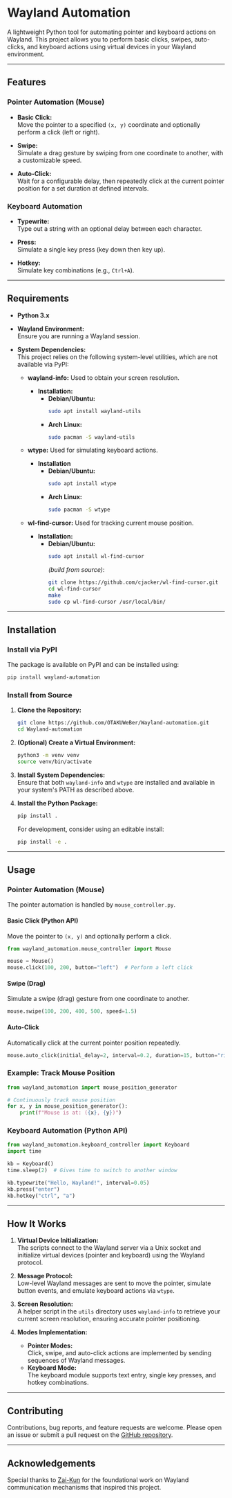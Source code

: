 # **Wayland Automation**  

A lightweight Python tool for automating pointer and keyboard actions on Wayland. This project allows you to perform basic clicks, swipes, auto-clicks, and keyboard actions using virtual devices in your Wayland environment.

---

## **Features**

### **Pointer Automation (Mouse)**
- **Basic Click:**  
  Move the pointer to a specified `(x, y)` coordinate and optionally perform a click (left or right).

- **Swipe:**  
  Simulate a drag gesture by swiping from one coordinate to another, with a customizable speed.

- **Auto-Click:**  
  Wait for a configurable delay, then repeatedly click at the current pointer position for a set duration at defined intervals.

### **Keyboard Automation**
- **Typewrite:**  
  Type out a string with an optional delay between each character.

- **Press:**  
  Simulate a single key press (key down then key up).

- **Hotkey:**  
  Simulate key combinations (e.g., `Ctrl+A`).

---

## **Requirements**

- **Python 3.x**
- **Wayland Environment:**  
  Ensure you are running a Wayland session.

- **System Dependencies:**  
  This project relies on the following system-level utilities, which are not available via PyPI:

  - **wayland-info:** Used to obtain your screen resolution.
    - **Installation:**
      - **Debian/Ubuntu:**
        ```bash
        sudo apt install wayland-utils
        ```
      - **Arch Linux:**
        ```bash
        sudo pacman -S wayland-utils
        ```

  - **wtype:** Used for simulating keyboard actions.
    - **Installation**
      - **Debian/Ubuntu:**
        ```bash
        sudo apt install wtype
        ```
      - **Arch Linux:**
        ```bash
        sudo pacman -S wtype
        ```


  - **wl-find-cursor:** Used for tracking current mouse position.
    - **Installation:**
      - **Debian/Ubuntu:**
        ```bash
        sudo apt install wl-find-cursor
        ```
        *(build from source)*:
        ```bash
        git clone https://github.com/cjacker/wl-find-cursor.git
        cd wl-find-cursor
        make
        sudo cp wl-find-cursor /usr/local/bin/
        ```

---

## **Installation**

### **Install via PyPI**
The package is available on PyPI and can be installed using:

```bash
pip install wayland-automation
```

### **Install from Source**
1. **Clone the Repository:**

   ```bash
   git clone https://github.com/OTAKUWeBer/Wayland-automation.git
   cd Wayland-automation
   ```

2. **(Optional) Create a Virtual Environment:**

   ```bash
   python3 -m venv venv
   source venv/bin/activate
   ```

3. **Install System Dependencies:**  
   Ensure that both `wayland-info` and `wtype` are installed and available in your system's PATH as described above.

4. **Install the Python Package:**

   ```bash
   pip install .
   ```

   For development, consider using an editable install:

   ```bash
   pip install -e .
   ```

---

## **Usage**

### **Pointer Automation (Mouse)**

The pointer automation is handled by `mouse_controller.py`.

#### **Basic Click (Python API)**
Move the pointer to `(x, y)` and optionally perform a click.

```python
from wayland_automation.mouse_controller import Mouse

mouse = Mouse()
mouse.click(100, 200, button="left")  # Perform a left click
```

#### **Swipe (Drag)**
Simulate a swipe (drag) gesture from one coordinate to another.

```python
mouse.swipe(100, 200, 400, 500, speed=1.5)
```

#### **Auto-Click**
Automatically click at the current pointer position repeatedly.

```python
mouse.auto_click(initial_delay=2, interval=0.2, duration=15, button="right")
```

### **Example: Track Mouse Position**

```python
from wayland_automation import mouse_position_generator

# Continuously track mouse position
for x, y in mouse_position_generator():
    print(f"Mouse is at: ({x}, {y})")
```

### **Keyboard Automation (Python API)**

```python
from wayland_automation.keyboard_controller import Keyboard
import time

kb = Keyboard()
time.sleep(2)  # Gives time to switch to another window

kb.typewrite("Hello, Wayland!", interval=0.05)
kb.press("enter")
kb.hotkey("ctrl", "a")
```

---

## **How It Works**

1. **Virtual Device Initialization:**  
   The scripts connect to the Wayland server via a Unix socket and initialize virtual devices (pointer and keyboard) using the Wayland protocol.

2. **Message Protocol:**  
   Low-level Wayland messages are sent to move the pointer, simulate button events, and emulate keyboard actions via `wtype`.

3. **Screen Resolution:**  
   A helper script in the `utils` directory uses `wayland-info` to retrieve your current screen resolution, ensuring accurate pointer positioning.

4. **Modes Implementation:**  
   - **Pointer Modes:**  
     Click, swipe, and auto-click actions are implemented by sending sequences of Wayland messages.
   - **Keyboard Mode:**  
     The keyboard module supports text entry, single key presses, and hotkey combinations.

---

## **Contributing**

Contributions, bug reports, and feature requests are welcome. Please open an issue or submit a pull request on the [GitHub repository](https://github.com/OTAKUWeBer/Wayland-automation).

---

## **Acknowledgements**

Special thanks to [Zai-Kun](https://github.com/Zai-Kun) for the foundational work on Wayland communication mechanisms that inspired this project.